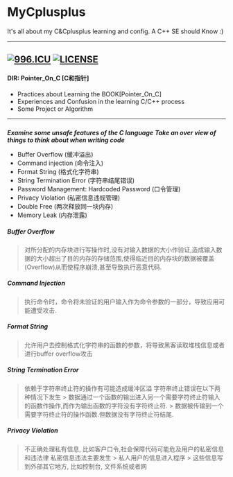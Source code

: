 # MyCplusplus
It's all about my C&amp;Cplusplus learning and config. A C++ SE should Know :)

----
[![996.ICU](https://img.shields.io/badge/link-996.icu-red.svg)](https://996.icu)
[![LICENSE](https://img.shields.io/badge/license-Anti%20996-blue.svg)](https://github.com/996icu/996.ICU/blob/master/LICENSE)
----
#### DIR: Pointer_On_C [C和指针]
 - Practices about Learning the BOOK[Pointer_On_C]
 - Experiences and Confusion in the learning C/C++ process
 - Some Project or Algorithm
 
----
##### 
***Examine some unsafe features of the C language***
***Take an over view of things to think about when writing code***

- Buffer Overflow                           (缓冲溢出)
- Command injection                         (命令注入)
- Format String                             (格式化字符串)
- String Termination Error                  (字符串结尾错误)
- Password Management: Hardcoded Password   (口令管理)
- Privacy Violation                         (私密信息违规管理)
- Double Free                               (两次释放同一块内存)
- Memory Leak                               (内存泄露)

##### Buffer Overflow
 > 对所分配的内存块进行写操作时,没有对输入数据的大小作验证,造成输入数据的大小超出了目的内存的存储范围,使得临近目的内存块的数据被覆盖(Overflow)从而使程序崩溃,甚至导致执行恶意代码.
##### Command Injection
 > 执行命令时，命令将未验证的用户输入作为命令参数的一部分，导致应用可能遭受攻击.
##### Format String
 > 允许用户去控制格式化字符串的函数的参数，将导致黑客读取堆栈信息或者进行buffer overflow攻击
##### String Termination Error
 > 依赖于字符串终止符的操作有可能造成缓冲区溢
 > 字符串终止错误在以下两种情况下发生
    > 数据通过一个函数的输出进入另一个需要字符终止符输入的函数作操作,而作为输出函数的字符没有字符终止符.
    > 数据被传输到一个需要字符终止符的操作函数.但数据没有字符终止符结尾.
##### Privacy Violation
 > 不正确处理私有信息, 比如客户口令,社会保障代码可能危及用户的私密信息和违法律
 > 私密信息违法主要发生
    > 私人用户的信息进入程序
    > 这些信息写到外部其它地方, 比如控制台, 文件系统或者网
